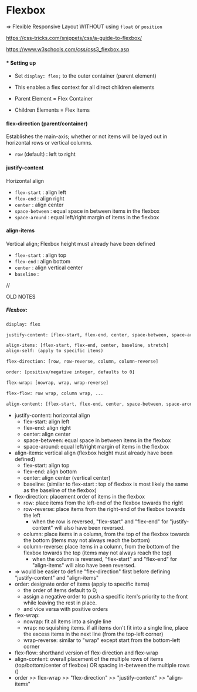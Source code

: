 # Flexbox

=> Flexible Responsive Layout WITHOUT using `float` or `position`

<https://css-tricks.com/snippets/css/a-guide-to-flexbox/>

<https://www.w3schools.com/css/css3_flexbox.asp>



#### * Setting up

- Set `display: flex;` to the outer container (parent element)
- This enables a flex context for all direct children elements

- Parent Element = Flex Container
- Children Elements = Flex Items



#### flex-direction (parent/container)

Establishes the main-axis; whether or not items will be layed out in horizontal rows or vertical columns.

- `row` (default) : left to right



#### justify-content

Horizontal align

- `flex-start` : align left
- `flex-end` : align right
- `center` : align center
- `space-between` : equal space in between items in the flexbox
- `space-around` : equal left/right margin of items in the flexbox



#### align-items

Vertical align; Flexbox height must already have been defined

- `flex-start` : align top
- `flex-end` : align bottom
- `center` : align vertical center
- `baseline` : 











//





OLD NOTES



##### Flexbox:

```html
display: flex

justify-content: [flex-start, flex-end, center, space-between, space-around]

align-items: [flex-start, flex-end, center, baseline, stretch]
align-self: (apply to specific items)

flex-direction: [row, row-reverse, column, column-reverse]

order: [positive/negative integer, defaults to 0]

flex-wrap: [nowrap, wrap, wrap-reverse]

flex-flow: row wrap, column wrap, ...

align-content: [flex-start, flex-end, center, space-between, space-around, stretch]
```

- justify-content: horizontal align
  - flex-start: align left
  - flex-end: align right
  - center: align center
  - space-between: equal space in between items in the flexbox
  - space-around: equal left/right margin of items in the flexbox
- align-items: vertical align (flexbox height must already have been defined)
  - flex-start: align top
  - flex-end: align bottom
  - center: align center (vertical center)
  - baseline: (similar to flex-start : top of flexbox is most likely the same as the baseline of the flexbox)
- flex-direction: placement order of items in the flexbox
  - row: place items from the left-end of the flexbox towards the right
  - row-reverse: place items from the right-end of the flexbox towards the left
    - when the row is reversed, "flex-start" and "flex-end" for "justify-content" will also have been reversed.
  - column: place items in a column, from the top of the flexbox towards the bottom (items may not always reach the bottom)
  - column-reverse: place items in a column, from the bottom of the flexbox towards the top (items may not always reach the top)
    - when the column is reversed, "flex-start" and "flex-end" for "align-items" will also have been reversed.
- => would be easier to define "flex-direction" first before defining "justify-content" and "align-items"
- order: designate order of items (apply to specific items)
  - the order of items default to 0; 
  - assign a negative order to push a specific item's priority to the front while leaving the rest in place.
  - and vice versa with positive orders
- flex-wrap: 
  - nowrap: fit all items into a single line
  - wrap: no squishing items. if all items don't fit into a single line, place the excess items in the next line (from the top-left corner)
  - wrap-reverse: similar to "wrap" except start from the bottom-left corner
- flex-flow: shorthand version of flex-direction and flex-wrap
- align-content: overall placement of the multiple rows of items (top/bottom/center of flexbox) OR spacing in-between the multiple rows ()
- order >> flex-wrap >> "flex-direction" >> "justify-content" >> "align-items"

